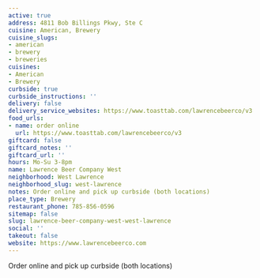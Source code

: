 ```yaml
---
active: true
address: 4811 Bob Billings Pkwy, Ste C
cuisine: American, Brewery
cuisine_slugs:
- american
- brewery
- breweries
cuisines:
- American
- Brewery
curbside: true
curbside_instructions: ''
delivery: false
delivery_service_websites: https://www.toasttab.com/lawrencebeerco/v3
food_urls:
- name: order online
  url: https://www.toasttab.com/lawrencebeerco/v3
giftcard: false
giftcard_notes: ''
giftcard_url: ''
hours: Mo-Su 3-8pm
name: Lawrence Beer Company West
neighborhood: West Lawrence
neighborhood_slug: west-lawrence
notes: Order online and pick up curbside (both locations)
place_type: Brewery
restaurant_phone: 785-856-0596
sitemap: false
slug: lawrence-beer-company-west-west-lawrence
social: ''
takeout: false
website: https://www.lawrencebeerco.com
---
```


Order online and pick up curbside (both locations)